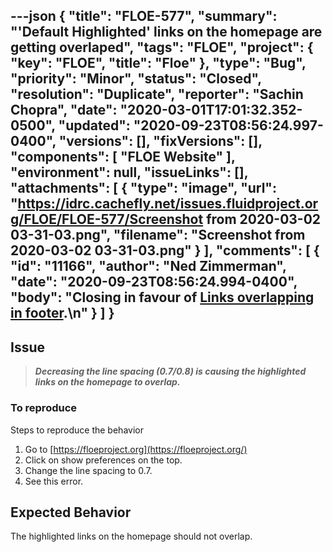 ---json
{
  "title": "FLOE-577",
  "summary": "'Default Highlighted' links on the homepage are getting overlaped",
  "tags": "FLOE",
  "project": {
    "key": "FLOE",
    "title": "Floe"
  },
  "type": "Bug",
  "priority": "Minor",
  "status": "Closed",
  "resolution": "Duplicate",
  "reporter": "Sachin Chopra",
  "date": "2020-03-01T17:01:32.352-0500",
  "updated": "2020-09-23T08:56:24.997-0400",
  "versions": [],
  "fixVersions": [],
  "components": [
    "FLOE Website"
  ],
  "environment": null,
  "issueLinks": [],
  "attachments": [
    {
      "type": "image",
      "url": "https://idrc.cachefly.net/issues.fluidproject.org/FLOE/FLOE-577/Screenshot from 2020-03-02 03-31-03.png",
      "filename": "Screenshot from 2020-03-02 03-31-03.png"
    }
  ],
  "comments": [
    {
      "id": "11166",
      "author": "Ned Zimmerman",
      "date": "2020-09-23T08:56:24.994-0400",
      "body": "Closing in favour of [Links overlapping in footer](https://github.com/fluid-project/floeproject.org/issues/121).\n"
    }
  ]
}
---
## Issue

> ***Decreasing the line spacing (0.7/0.8) is causing the highlighted links on the homepage to overlap.***

### To reproduce

Steps to reproduce the behavior 

1. Go to [https://floeproject.org](https://floeproject.org/)
2. Click on show preferences on the top.
3. Change the line spacing to 0.7.
4. See this error.

## Expected Behavior

The highlighted links on the homepage should not overlap.

        